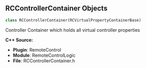 ## RCControllerContainer Objects

```python
class RCControllerContainer(RCVirtualPropertyContainerBase)
```

Controller Container which holds all virtual controller properties

**C++ Source:**

- **Plugin**: RemoteControl
- **Module**: RemoteControlLogic
- **File**: RCControllerContainer.h

<a id="unreal.RCExternalTexture"></a>